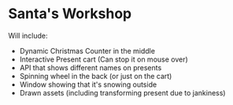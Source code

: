 # Santa's Workshop

Will include:
- Dynamic Christmas Counter in the middle
- Interactive Present cart (Can stop it on mouse over)
- API that shows different names on presents
- Spinning wheel in the back (or just on the cart)
- Window showing that it's snowing outside
- Drawn assets (including transforming present due to jankiness)
